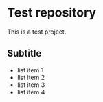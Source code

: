 # Test repository
This is a test project.

## Subtitle
- list item 1
- list item 2
- list item 3
- list item 4
